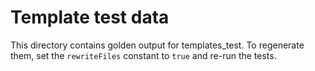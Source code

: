 # Template test data

This directory contains golden output for templates_test. To regenerate
them, set the `rewriteFiles` constant to `true` and re-run the tests.
